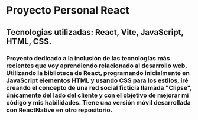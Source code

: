 # Proyecto Personal React

## Tecnologias utilizadas: React, Vite, JavaScript, HTML, CSS.

### Proyecto dedicado a la inclusión de las tecnologías más recientes que voy aprendiendo relacionado al desarrollo web. Utilizando la biblioteca de React, programando inicialmente en JavaScript elementos HTML y usando CSS para los estilos, iré creando el concepto de una red social ficticia llamada "Clipse", únicamente del lado del cliente y con el objetivo de mejorar mi código y mis habilidades. Tiene una versión móvil desarrollada con ReactNative en otro repositorio.

